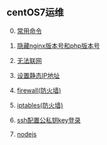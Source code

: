 ## centOS7运维

0. [常用命令](常用命令.md)

1. [隐藏nginx版本号和php版本号](隐藏nginx版本号和php版本号.md)

2. [无法联网](无法联网.md)

3. [设置静态IP地址](设置静态IP地址.md)

4. [firewall(防火墙)](firewall(防火墙).md)

5. [iptables(防火墙)](iptables(防火墙).md)

6. [ssh配置公私钥key登录](ssh配置公私钥key登录.md)

7. [nodejs](nodejs.md)


